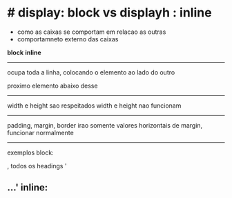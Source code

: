 # # display: block vs displayh : inline
- como as caixas se comportam em relacao as outras
- comportamneto externo das caixas

**block**                                   **inline**
____________________________________________________________________________________
ocupa toda a linha, colocando o               elemento ao lado do outro

proximo elemento abaixo desse
___________________________________________________________________________________

width e height sao respeitados                width e height nao funcionam
____________________________________________________________________________________
padding, margin, border irao                 somente valores horizontais de margin,
funcionar normalmente
____________________________________________________________________________________

exemplos
block: <p> <div> <section> , todos os headings '<h1><h2>...'
inline: <a> <strong> <span> <em>
